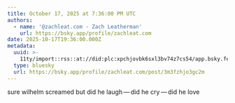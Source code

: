 ```yaml
---
title: October 17, 2025 at 7:36:00 PM UTC
authors:
  - name: '@zachleat.com - Zach Leatherman'
    url: https://bsky.app/profile/zachleat.com
date: 2025-10-17T19:36:00.000Z
metadata:
  uuid: >-
    11ty/import::rss::at://did:plc:xpchjovbk6sxl3bv74z7cs54/app.bsky.feed.post/3m3fzhjo3gc2m
  type: bluesky
  url: https://bsky.app/profile/zachleat.com/post/3m3fzhjo3gc2m
---
```

sure wilhelm screamed but did he laugh — did he cry — did he love